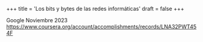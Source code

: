 +++
title = 'Los bits y bytes de las redes informáticas'
draft = false
+++

Google 
Noviembre 2023 
https://www.coursera.org/account/accomplishments/records/LNA32PWT454F